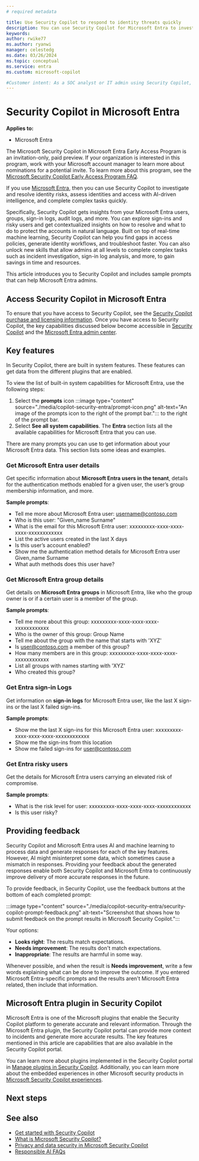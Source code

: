 ```yaml
---
# required metadata

title: Use Security Copilot to respond to identity threats quickly
description: You can use Security Copilot for Microsoft Entra to investigate and resolve identity risks, assess identities and access with AI-driven intelligence, and complete complex tasks quickly.
keywords:
author: rwike77
ms.author: ryanwi
manager: celestedg
ms.date: 03/26/2024
ms.topic: conceptual
ms.service: entra
ms.custom: microsoft-copilot

#Customer intent: As a SOC analyst or IT admin using Security Copilot, I want to get an understanding of the Microsoft Entra integration, so that I can use it to respond to and remediate identity risks.
---
```


# Security Copilot in Microsoft Entra

**Applies to:**

- Microsoft Entra

The Microsoft Security Copilot in Microsoft Entra Early Access Program is an invitation-only, paid preview. If your organization is interested in this program, work with your Microsoft account manager to learn more about nominations for a potential invite. To learn more about this program, see the [Microsoft Security Copilot Early Access Program FAQ](/security-copilot/faq-security-copilot).

If you use [Microsoft Entra](/entra/fundamentals/whatis), then you can use Security Copilot to investigate and resolve identity risks, assess identities and access with AI-driven intelligence, and complete complex tasks quickly.

Specifically, Security Copilot gets insights from your Microsoft Entra users, groups, sign-in logs, audit logs, and more. You can explore sign-ins and risky users and get contextualized insights on how to resolve and what to do to protect the accounts in natural language.  Built on top of real-time machine learning, Security Copilot can help you find gaps in access policies, generate identity workflows, and troubleshoot faster. You can also unlock new skills that allow admins at all levels to complete complex tasks such as incident investigation, sign-in log analysis, and more, to gain savings in time and resources.

This article introduces you to Security Copilot and includes sample prompts that can help Microsoft Entra admins.

## Access Security Copilot in Microsoft Entra

To ensure that you have access to Security Copilot, see the [Security Copilot purchase and licensing information](/security-copilot/faq-security-copilot). Once you have access to Security Copilot, the key capabilities discussed below become accessible in [Security Copilot](https://go.microsoft.com/fwlink/?linkid=2247989) and the [Microsoft Entra admin center](https://entra.microsoft.com/).

## Key features

In Security Copilot, there are built in system features. These features can get data from the different plugins that are enabled.

To view the list of built-in system capabilities for Microsoft Entra, use the following steps:

1. Select the **prompts** icon :::image type="content" source="./media/copilot-security-entra/prompt-icon.png" alt-text="An image of the prompts icon to the right of the prompt bar."::: to the right of the prompt bar.
2. Select **See all system capabilities**. The **Entra** section lists all the available capabilities for Microsoft Entra that you can use.

There are many prompts you can use to get information about your Microsoft Entra data. This section lists some ideas and examples.

### Get Microsoft Entra user details 

Get specific information about **Microsoft Entra users in the tenant**, details for the authentication methods enabled for a given user, the user’s group membership information, and more.

**Sample prompts**:

- Tell me more about Microsoft Entra user: username@contoso.com 
- Who is this user: "Given_name Surname"
- What is the email for this Microsoft Entra user:  xxxxxxxxx-xxxx-xxxx-xxxx-xxxxxxxxxxxx 
- List the active users created in the last X days
- Is this user’s account enabled?
- Show me the authentication method details for Microsoft Entra user Given_name Surname
- What auth methods does this user have?

### Get Microsoft Entra group details 

Get details on **Microsoft Entra groups** in Microsoft Entra, like who the group owner is or if a certain user is a member of the group.

**Sample prompts**:

- Tell me more about this group: xxxxxxxxx-xxxx-xxxx-xxxx-xxxxxxxxxxxx  
- Who is the owner of this group: Group Name 
- Tell me about the group with the name that starts with 'XYZ'
- Is user@contoso.com a member of this group?
- How many members are in this group:  xxxxxxxxx-xxxx-xxxx-xxxx-xxxxxxxxxxxx 
- List all groups with names starting with 'XYZ'
- Who created this group?

### Get Entra sign-in Logs 

Get information on **sign-in logs** for Microsoft Entra user, like the last X sign-ins or the last X failed sign-ins.

**Sample prompts**:

- Show me the last X sign-ins for this Microsoft Entra user: xxxxxxxxx-xxxx-xxxx-xxxx-xxxxxxxxxxxx 
- Show me the sign-ins from this location
- Show me failed sign-ins for user@contoso.com

### Get Entra risky users

Get the details for Microsoft Entra users carrying an elevated risk of compromise. 

**Sample prompts**:

- What is the risk level for user: xxxxxxxxx-xxxx-xxxx-xxxx-xxxxxxxxxxxx 
- Is this user risky?

## Providing feedback

Security Copilot and Microsoft Entra uses AI and machine learning to process data and generate responses for each of the key features. However, AI might misinterpret some data, which sometimes cause a mismatch in responses. Providing your feedback about the generated responses enable both Security Copilot and Microsoft Entra to continuously improve delivery of more accurate responses in the future.

To provide feedback, in Security Copilot, use the feedback buttons at the bottom of each completed prompt:

:::image type="content" source="./media/copilot-security-entra/security-copilot-prompt-feedback.png" alt-text="Screenshot that shows how to submit feedback on the prompt results in Microsoft Security Copilot.":::

Your options:

- **Looks right**: The results match expectations.
- **Needs improvement**: The results don't match expectations.
- **Inappropriate**: The results are harmful in some way.

Whenever possible, and when the result is **Needs improvement**, write a few words explaining what can be done to improve the outcome. If you entered Microsoft Entra-specific prompts and the results aren't Microsoft Entra related, then include that information.

## Microsoft Entra plugin in Security Copilot

Microsoft Entra is one of the Microsoft plugins that enable the Security Copilot platform to generate accurate and relevant information. Through the Microsoft Entra plugin, the Security Copilot portal can provide more context to incidents and generate more accurate results. The key features mentioned in this article are capabilities that are also available in the Security Copilot portal.

You can learn more about plugins implemented in the Security Copilot portal in [Manage plugins in Security Copilot](/security-copilot/manage-plugins). Additionally, you can learn more about the embedded experiences in other Microsoft security products in [Microsoft Security Copilot experiences](/security-copilot/experiences-security-copilot).

## Next steps


## See also

- [Get started with Security Copilot](/security-copilot/get-started-security-copilot)
- [What is Microsoft Security Copilot?](/security-copilot/microsoft-security-copilot)
- [Privacy and data security in Microsoft Security Copilot](/security-copilot/privacy-data-security)
- [Responsible AI FAQs](/security-copilot/responsible-ai-overview-security-copilot)

